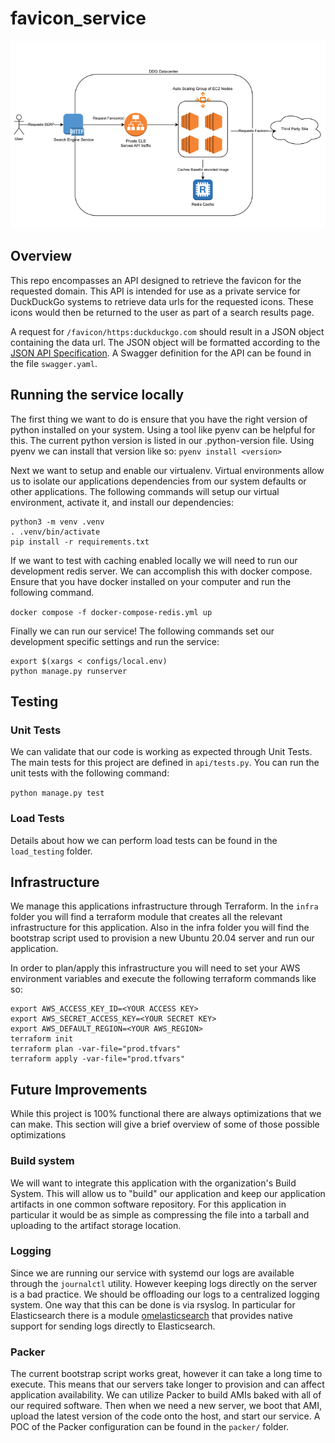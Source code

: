 # favicon_service

![Service Diagram](service_diagram.png)

## Overview

This repo encompasses an API designed to retrieve the favicon for the requested domain.  This API is intended for use as a private service for DuckDuckGo systems to retrieve data urls for the requested icons.  These icons would then be returned to the user as part of a search results page.

A request for `/favicon/https:duckduckgo.com` should result in a JSON object containing the data url.  The JSON object will be formatted according to the [JSON API Specification](https://jsonapi.org/).  A Swagger definition for the API can be found in the file `swagger.yaml`.

## Running the service locally

The first thing we want to do is ensure that you have the right version of python installed on your system.  Using a tool like pyenv can be helpful for this.  The current python version is listed in our .python-version file.  Using pyenv we can install that version like so: `pyenv install <version>`

Next we want to setup and enable our virtualenv.  Virtual environments allow us to isolate our applications dependencies from our system defaults or other applications.  The following commands will setup our virtual environment, activate it, and install our dependencies:

```
python3 -m venv .venv
. .venv/bin/activate
pip install -r requirements.txt
```

If we want to test with caching enabled locally we will need to run our development redis server.  We can accomplish this with docker compose.  Ensure that you have docker installed on your computer and run the following command.

`docker compose -f docker-compose-redis.yml up`

Finally we can run our service!  The following commands set our development specific settings and run the service:

```
export $(xargs < configs/local.env)
python manage.py runserver
```

## Testing

### Unit Tests

We can validate that our code is working as expected through Unit Tests.  The main tests for this project are defined in `api/tests.py`.  You can run the unit tests with the following command:

`python manage.py test`

### Load Tests

Details about how we can perform load tests can be found in the `load_testing` folder.

## Infrastructure

We manage this applications infrastructure through Terraform.  In the `infra` folder you will find a terraform module that creates all the relevant infrastructure for this application.  Also in the infra folder you will find the bootstrap script used to provision a new Ubuntu 20.04 server and run our application.

In order to plan/apply this infrastructure you will need to set your AWS environment variables and execute the following terraform commands like so:

```
export AWS_ACCESS_KEY_ID=<YOUR ACCESS KEY>
export AWS_SECRET_ACCESS_KEY=<YOUR SECRET KEY>
export AWS_DEFAULT_REGION=<YOUR AWS_REGION>
terraform init
terraform plan -var-file="prod.tfvars"
terraform apply -var-file="prod.tfvars"
```

## Future Improvements

While this project is 100% functional there are always optimizations that we can make.  This section will give a brief overview of some of those possible optimizations

### Build system

We will want to integrate this application with the organization's Build System.  This will allow us to "build" our application and keep our application artifacts in one common software repository.  For this application in particular it would be as simple as compressing the file into a tarball and uploading to the artifact storage location.

### Logging

Since we are running our service with systemd our logs are available through the `journalctl` utility.  However keeping logs directly on the server is a bad practice.  We should be offloading our logs to a centralized logging system.  One way that this can be done is via rsyslog.  In particular for Elasticsearch there is a module [omelasticsearch](https://www.rsyslog.com/doc/v8-stable/configuration/modules/omelasticsearch.html) that provides native support for sending logs directly to Elasticsearch.

### Packer

The current bootstrap script works great, however it can take a long time to execute.  This means that our servers take longer to provision and can affect application availability.  We can utilize Packer to build AMIs baked with all of our required software.  Then when we need a new server, we boot that AMI, upload the latest version of the code onto the host, and start our service.  A POC of the Packer configuration can be found in the `packer/` folder.
